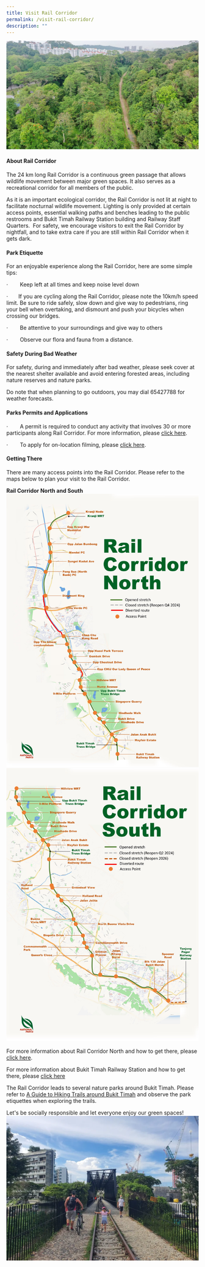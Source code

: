 ```yaml
---
title: Visit Rail Corridor
permalink: /visit-rail-corridor/
description: ""
---
```

![rail corridor sg](/images/RC%20Central/Central%20overview_IMG-20210323-WA0022.jpg)

#### **About Rail Corridor**

The 24 km long Rail Corridor is a continuous green passage that allows wildlife movement between major green spaces. It also serves as a recreational corridor for all members of the public.

As it is an important ecological corridor, the Rail Corridor is not lit at night to facilitate nocturnal wildlife movement. Lighting is only provided at certain access points, essential walking paths and benches leading to the public restrooms and Bukit Timah Railway Station building and Railway Staff Quarters.  For safety, we encourage visitors to exit the Rail Corridor by nightfall, and to take extra care if you are still within Rail Corridor when it gets dark.

#### **Park Etiquette**
For an enjoyable experience along the Rail Corridor, here are some simple tips:

·        Keep left at all times and keep noise level down

·       If you are cycling along the Rail Corridor, please note the 10km/h speed limit. Be sure to ride safely, slow down and give way to pedestrians, ring your bell when overtaking, and dismount and push your bicycles when crossing our bridges.

·        Be attentive to your surroundings and give way to others

·        Observe our flora and fauna from a distance. 



#### **Safety During Bad Weather**

For safety, during and immediately after bad weather, please seek cover at the nearest shelter available and avoid entering forested areas, including nature reserves and nature parks.

Do note that when planning to go outdoors, you may dial 65427788 for weather forecasts.



#### **Parks Permits and Applications**

·        A permit is required to conduct any activity that involves 30 or more participants along Rail Corridor. For more information, please [click here](https://www.nparks.gov.sg/services/parks-permits-and-applications).

·        To apply for on-location filming, please [click here](https://www.nparks.gov.sg/services/parks-permits-and-applications).


#### **Getting There**
There are many access points into the Rail Corridor. Please refer to the maps below to plan your visit to the Rail Corridor.

**Rail Corridor North and South**
![Rail Corridor (North)](/images/RC%20North/rail%20corridor%20north%20map_25042023.jpg)
![Rail Corridor (South)](/images/RC%20South/rail%20corridor%20south%20map_25042023.jpg)

For more information about Rail Corridor North and how to get there, please [click here](latest-news/important-notices/opening-rc-north/). 

For more information about Bukit Timah Railway Station and how to get there, please [click here](/bukit-timah-railway-station/) 

The Rail Corridor leads to several nature parks around Bukit Timah. Please refer to [A Guide to Hiking Trails around Bukit Timah](https://go.gov.sg/trailsguidebt) and observe the park etiquettes when exploring the trails.

Let's be socially responsible and let everyone enjoy our green spaces!
![](/images/Rail%20Corridor_pls%20dismount.png)